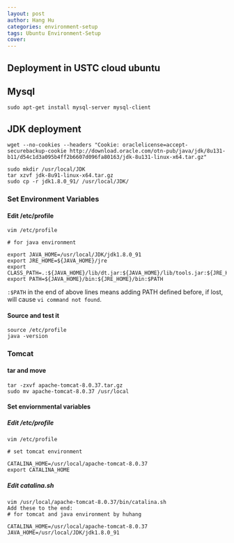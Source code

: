 ```yaml
---
layout: post
author: Hang Hu
categories: environment-setup
tags: Ubuntu Environment-Setup 
cover: 
---
```

## Deployment in USTC cloud ubuntu

## Mysql

```
sudo apt-get install mysql-server mysql-client
```

## JDK deployment

```
wget --no-cookies --headers "Cookie: oraclelicense=accept-securebackup-cookie http://download.oracle.com/otn-pub/java/jdk/8u131-b11/d54c1d3a095b4ff2b6607d096fa80163/jdk-8u131-linux-x64.tar.gz"

sudo mkdir /usr/local/JDK
tar xzvf jdk-8u91-linux-x64.tar.gz
sudo cp -r jdk1.8.0_91/ /usr/local/JDK/
```

### Set Environment Variables

#### Edit /etc/profile

```
vim /etc/profile
```

```
# for java environment

export JAVA_HOME=/usr/local/JDK/jdk1.8.0_91
export JRE_HOME=${JAVA_HOME}/jre
export CLASS_PATH=.:${JAVA_HOME}/lib/dt.jar:${JAVA_HOME}/lib/tools.jar:${JRE_HOME}/lib:$CLASSPATH
export PATH=${JAVA_HOME}/bin:${JRE_HOME}/bin:$PATH
```

`:$PATH` in the end of above lines means adding PATH defined before, if lost, will cause `vi command not found`.

#### Source and test it

```
source /etc/profile 
java -version 
```

### Tomcat

#### tar and move

```
tar -zxvf apache-tomcat-8.0.37.tar.gz
sudo mv apache-tomcat-8.0.37 /usr/local
```

#### Set enviornmental variables

##### Edit /etc/profile

```
vim /etc/profile
```

```
# set tomcat environment

CATALINA_HOME=/usr/local/apache-tomcat-8.0.37
export CATALINA_HOME
```

##### Edit catalina.sh

```
vim /usr/local/apache-tomcat-8.0.37/bin/catalina.sh
Add these to the end:
# for tomcat and java environment by huhang                                  

CATALINA_HOME=/usr/local/apache-tomcat-8.0.37
JAVA_HOME=/usr/local/JDK/jdk1.8.0_91
```
